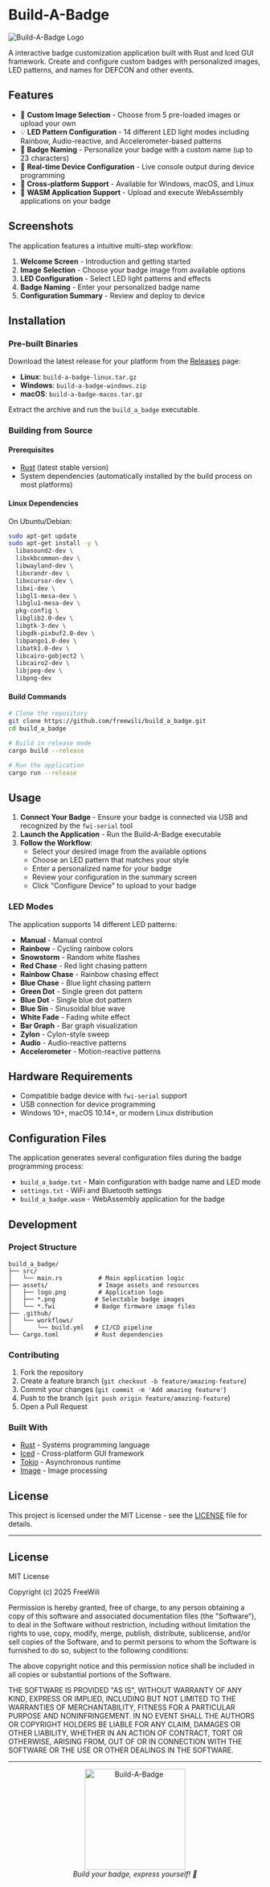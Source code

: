 # Build-A-Badge

![Build-A-Badge Logo](assets/logo.png)

A interactive badge customization application built with Rust and Iced GUI framework. Create and configure custom badges with personalized images, LED patterns, and names for DEFCON and other events.

## Features

- 🎨 **Custom Image Selection** - Choose from 5 pre-loaded images or upload your own
- 💡 **LED Pattern Configuration** - 14 different LED light modes including Rainbow, Audio-reactive, and Accelerometer-based patterns
- 📝 **Badge Naming** - Personalize your badge with a custom name (up to 23 characters)
- 🔧 **Real-time Device Configuration** - Live console output during device programming
- 📱 **Cross-platform Support** - Available for Windows, macOS, and Linux
- 🚀 **WASM Application Support** - Upload and execute WebAssembly applications on your badge

## Screenshots

The application features a intuitive multi-step workflow:
1. **Welcome Screen** - Introduction and getting started
2. **Image Selection** - Choose your badge image from available options
3. **LED Configuration** - Select LED light patterns and effects
4. **Badge Naming** - Enter your personalized badge name
5. **Configuration Summary** - Review and deploy to device

## Installation

### Pre-built Binaries

Download the latest release for your platform from the [Releases](https://github.com/freewili/build_a_badge/releases) page:

- **Linux**: `build-a-badge-linux.tar.gz`
- **Windows**: `build-a-badge-windows.zip`
- **macOS**: `build-a-badge-macos.tar.gz`

Extract the archive and run the `build_a_badge` executable.

### Building from Source

#### Prerequisites

- [Rust](https://rustup.rs/) (latest stable version)
- System dependencies (automatically installed by the build process on most platforms)

#### Linux Dependencies

On Ubuntu/Debian:
```bash
sudo apt-get update
sudo apt-get install -y \
  libasound2-dev \
  libxkbcommon-dev \
  libwayland-dev \
  libxrandr-dev \
  libxcursor-dev \
  libxi-dev \
  libgl1-mesa-dev \
  libglu1-mesa-dev \
  pkg-config \
  libglib2.0-dev \
  libgtk-3-dev \
  libgdk-pixbuf2.0-dev \
  libpango1.0-dev \
  libatk1.0-dev \
  libcairo-gobject2 \
  libcairo2-dev \
  libjpeg-dev \
  libpng-dev
```

#### Build Commands

```bash
# Clone the repository
git clone https://github.com/freewili/build_a_badge.git
cd build_a_badge

# Build in release mode
cargo build --release

# Run the application
cargo run --release
```

## Usage

1. **Connect Your Badge** - Ensure your badge is connected via USB and recognized by the `fwi-serial` tool
2. **Launch the Application** - Run the Build-A-Badge executable
3. **Follow the Workflow**:
   - Select your desired image from the available options
   - Choose an LED pattern that matches your style
   - Enter a personalized name for your badge
   - Review your configuration in the summary screen
   - Click "Configure Device" to upload to your badge

### LED Modes

The application supports 14 different LED patterns:

- **Manual** - Manual control
- **Rainbow** - Cycling rainbow colors
- **Snowstorm** - Random white flashes
- **Red Chase** - Red light chasing pattern
- **Rainbow Chase** - Rainbow chasing effect
- **Blue Chase** - Blue light chasing pattern
- **Green Dot** - Single green dot pattern
- **Blue Dot** - Single blue dot pattern
- **Blue Sin** - Sinusoidal blue wave
- **White Fade** - Fading white effect
- **Bar Graph** - Bar graph visualization
- **Zylon** - Cylon-style sweep
- **Audio** - Audio-reactive patterns
- **Accelerometer** - Motion-reactive patterns

## Hardware Requirements

- Compatible badge device with `fwi-serial` support
- USB connection for device programming
- Windows 10+, macOS 10.14+, or modern Linux distribution

## Configuration Files

The application generates several configuration files during the badge programming process:

- `build_a_badge.txt` - Main configuration with badge name and LED mode
- `settings.txt` - WiFi and Bluetooth settings
- `build_a_badge.wasm` - WebAssembly application for the badge

## Development

### Project Structure

```
build_a_badge/
├── src/
│   └── main.rs          # Main application logic
├── assets/              # Image assets and resources
│   ├── logo.png         # Application logo
│   ├── *.png           # Selectable badge images
│   └── *.fwi           # Badge firmware image files
├── .github/
│   └── workflows/
│       └── build.yml   # CI/CD pipeline
└── Cargo.toml          # Rust dependencies
```

### Contributing

1. Fork the repository
2. Create a feature branch (`git checkout -b feature/amazing-feature`)
3. Commit your changes (`git commit -m 'Add amazing feature'`)
4. Push to the branch (`git push origin feature/amazing-feature`)
5. Open a Pull Request

### Built With

- [Rust](https://www.rust-lang.org/) - Systems programming language
- [Iced](https://iced.rs/) - Cross-platform GUI framework
- [Tokio](https://tokio.rs/) - Asynchronous runtime
- [Image](https://crates.io/crates/image) - Image processing

## License

This project is licensed under the MIT License - see the [LICENSE](#license) file for details.

---

## License

MIT License

Copyright (c) 2025 FreeWili

Permission is hereby granted, free of charge, to any person obtaining a copy
of this software and associated documentation files (the "Software"), to deal
in the Software without restriction, including without limitation the rights
to use, copy, modify, merge, publish, distribute, sublicense, and/or sell
copies of the Software, and to permit persons to whom the Software is
furnished to do so, subject to the following conditions:

The above copyright notice and this permission notice shall be included in all
copies or substantial portions of the Software.

THE SOFTWARE IS PROVIDED "AS IS", WITHOUT WARRANTY OF ANY KIND, EXPRESS OR
IMPLIED, INCLUDING BUT NOT LIMITED TO THE WARRANTIES OF MERCHANTABILITY,
FITNESS FOR A PARTICULAR PURPOSE AND NONINFRINGEMENT. IN NO EVENT SHALL THE
AUTHORS OR COPYRIGHT HOLDERS BE LIABLE FOR ANY CLAIM, DAMAGES OR OTHER
LIABILITY, WHETHER IN AN ACTION OF CONTRACT, TORT OR OTHERWISE, ARISING FROM,
OUT OF OR IN CONNECTION WITH THE SOFTWARE OR THE USE OR OTHER DEALINGS IN THE
SOFTWARE.

---

<div align="center">
  <img src="assets/logo.png" alt="Build-A-Badge" width="200">
  <br>
  <em>Build your badge, express yourself! 🚀</em>
</div>
